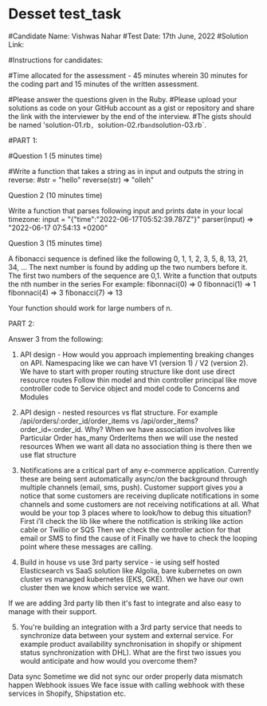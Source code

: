 # Desset test_task

#Candidate Name:  Vishwas Nahar
#Test Date: 17th June, 2022
#Solution Link: 



#Instructions for candidates: 

#Time allocated for the assessment - 45 minutes wherein 30 minutes for the coding part and 15 minutes of the written assessment.

#Please answer the questions given in the Ruby. 
#Please  upload your solutions as code on your GitHub account as a gist or repository and share the link with the interviewer by the end of the interview.
#The gists should be named 'solution-01.rb`, `solution-02.rb` and `solution-03.rb`.

#PART 1:

#Question 1 (5 minutes time)

#Write a function that takes a string as in input and outputs the string in reverse:
#str = "hello"
reverse(str) => "olleh"

Question 2 (10 minutes time)

Write a function that parses following input and prints date in your local timezone:
input = "{\"time\":\"2022-06-17T05:52:39.787Z\"}"
parser(input) => "2022-06-17 07:54:13 +0200"

Question 3 (15 minutes time)

A fibonacci sequence is defined like the following
0, 1, 1, 2, 3, 5, 8, 13, 21, 34, ...
The next number is found by adding up the two numbers before it. The first two numbers of the sequence are 0,1. 
Write a function that outputs the nth number in the series
For example:
fibonnaci(0) => 0
fibonnaci(1) => 1
fibonnaci(4) => 3
fibonacci(7) => 13

Your function should work for large numbers of n.

PART 2:

Answer 3 from the following:

1. API design - How would you approach implementing breaking changes on API. 
Namespacing like we can have V1 (version 1) / V2 (version 2).
We have to start with proper routing structure like dont use direct resource routes
Follow thin model and thin controller principal like move controller code to Service object and model code to Concerns and Modules
 

2. API design - nested resources vs flat structure. For example /api/orders/:order_id/order_items vs /api/order_items?order_id=:order_id. Why?
When we have association involves like Particular Order has_many OrderItems then we will use the nested resources 
When we want all data no association thing is there then we use flat structure


3. Notifications are a critical part of any e-commerce application. Currently these are being sent automatically async/on the background through multiple channels (email, sms, push). Customer support gives you a notice that some customers are receiving duplicate notifications in some channels and some customers are not receiving notifications at all. What would be your top 3 places where to look/how to debug this situation?
First i’ll check the lib like where the notification is striking like action cable or Twillio or SQS
Then we check the controller action for that email or SMS to find the cause of it
Finally we have to check the looping point where these messages are calling.

4. Build in house vs use 3rd party service - ie using self hosted Elasticsearch vs SaaS solution like Algolia, bare kubernetes on own cluster vs managed kubernetes (EKS, GKE).
When we have our own cluster then we know which service we want.

If we are adding 3rd party lib then it's fast to integrate and also easy to manage with their support.

5. You're building an integration with a 3rd party service that needs to synchronize data between your system and external service. For example product availability synchronisation in shopify or shipment status synchronization with DHL). What are the first two issues you would anticipate and how would you overcome them?

Data sync 
Sometime we did not sync our order properly data mismatch happen
Webhook issues
            We face issue with calling webhook with these services in Shopify, Shipstation etc.
